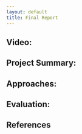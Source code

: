 ```yaml
---
layout: default
title: Final Report
---
```



## Video:

## Project Summary:

## Approaches:

## Evaluation:

## References
